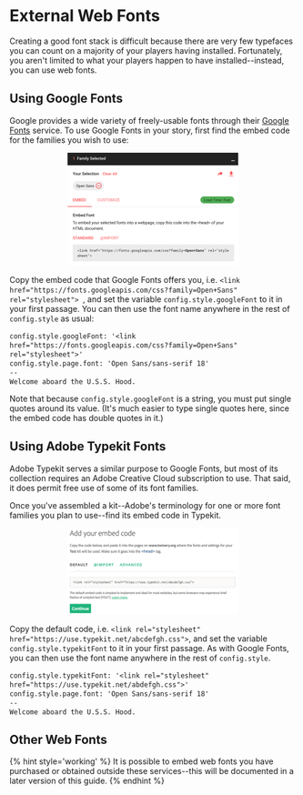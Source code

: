 # External Web Fonts

Creating a good font stack is difficult because there are very few typefaces you can count on a majority of your players having installed. Fortunately, you aren't limited to what your players happen to have installed--instead, you can use web fonts.

## Using Google Fonts

Google provides a wide variety of freely-usable fonts through their [Google Fonts][google-fonts] service. To use Google Fonts in your story, first find the embed code for the families you wish to use:

<p style="text-align: center">
<img src="google-font.png" width="300" height="198" alt="Google Fonts screenshot">
</p>

Copy the embed code that Google Fonts offers you, i.e. `<link href="https://fonts.googleapis.com/css?family=Open+Sans" rel="stylesheet">
`, and set the variable `config.style.googleFont` to it in your first passage. You can then use the font name anywhere in the rest of `config.style` as usual:

```
config.style.googleFont: '<link href="https://fonts.googleapis.com/css?family=Open+Sans" rel="stylesheet">'
config.style.page.font: 'Open Sans/sans-serif 18'
--
Welcome aboard the U.S.S. Hood.
```

Note that because `config.style.googleFont` is a string, you must put single quotes around its value. (It's much easier to type single quotes here, since the embed code has double quotes in it.)

## Using Adobe Typekit Fonts

Adobe Typekit serves a similar purpose to Google Fonts, but most of its collection requires an Adobe Creative Cloud subscription to use. That said, it does permit free use of some of its font families.

Once you've assembled a kit--Adobe's terminology for one or more font families you plan to use--find its embed code in Typekit.

<p style="text-align: center">
<img src="typekit-font.png" width="300" height="152" alt="Typekit screenshot">
</p>

Copy the default code, i.e. `<link rel="stylesheet" href="https://use.typekit.net/abcdefgh.css">`, and set the variable `config.style.typekitFont` to it in your first passage. As with Google Fonts, you can then use the font name anywhere in the rest of `config.style`.

```
config.style.typekitFont: '<link rel="stylesheet" href="https://use.typekit.net/abdefgh.css">'
config.style.page.font: 'Open Sans/sans-serif 18'
--
Welcome aboard the U.S.S. Hood.
```

## Other Web Fonts

{% hint style='working' %}
It is possible to embed web fonts you have purchased or obtained outside these services--this will be documented in a later version of this guide.
{% endhint %}

[google-fonts]: https://fonts.google.com